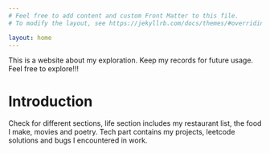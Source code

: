 ```yaml
---
# Feel free to add content and custom Front Matter to this file.
# To modify the layout, see https://jekyllrb.com/docs/themes/#overriding-theme-defaults

layout: home
---
```

This is a website about my exploration. Keep my records for future usage. Feel free to explore!!!


# Introduction

Check for different sections, life section includes my restaurant list, the food I make, movies and poetry.
Tech part contains my projects, leetcode solutions and bugs I encountered in work.
